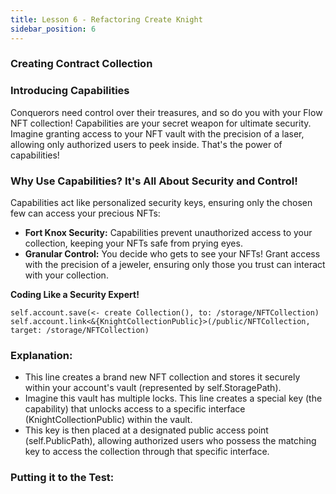 ```yaml
---
title: Lesson 6 - Refactoring Create Knight
sidebar_position: 6
---
```


### Creating Contract Collection

### Introducing Capabilities

Conquerors need control over their treasures, and so do you with your Flow NFT collection! Capabilities are your secret weapon for ultimate security. Imagine granting access to your NFT vault with the precision of a laser, allowing only authorized users to peek inside. That's the power of capabilities!

### Why Use Capabilities? It's All About Security and Control!

Capabilities act like personalized security keys, ensuring only the chosen few can access your precious NFTs:

- **Fort Knox Security:** Capabilities prevent unauthorized access to your collection, keeping your NFTs safe from prying eyes.
- **Granular Control:** You decide who gets to see your NFTs! Grant access with the precision of a jeweler, ensuring only those you trust can interact with your collection.

**Coding Like a Security Expert!**

```cadence
self.account.save(<- create Collection(), to: /storage/NFTCollection)
self.account.link<&{KnightCollectionPublic}>(/public/NFTCollection, target: /storage/NFTCollection)
```

### **Explanation:**

- This line creates a brand new NFT collection and stores it securely within your account's vault (represented by self.StoragePath).
- Imagine this vault has multiple locks. This line creates a special key (the capability) that unlocks access to a specific interface (KnightCollectionPublic) within the vault.
- This key is then placed at a designated public access point (self.PublicPath), allowing authorized users who possess the matching key to access the collection through that specific interface.

### **Putting it to the Test:**
